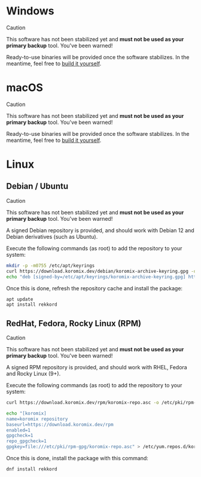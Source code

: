 # Windows

> [!CAUTION]
> This software has not been stabilized yet and **must not be used as your primary backup** tool.
> You've been warned!

Ready-to-use binaries will be provided once the software stabilizes. In the meantime, feel free to [build it yourself](contribute#build-from-source).

# macOS

> [!CAUTION]
> This software has not been stabilized yet and **must not be used as your primary backup** tool.
> You've been warned!

Ready-to-use binaries will be provided once the software stabilizes. In the meantime, feel free to [build it yourself](contribute#build-from-source).

# Linux

## Debian / Ubuntu

> [!CAUTION]
> This software has not been stabilized yet and **must not be used as your primary backup** tool.
> You've been warned!

A signed Debian repository is provided, and should work with Debian 12 and Debian derivatives (such as Ubuntu).

Execute the following commands (as root) to add the repository to your system:

```sh
mkdir -p -m0755 /etc/apt/keyrings
curl https://download.koromix.dev/debian/koromix-archive-keyring.gpg -o /etc/apt/keyrings/koromix-archive-keyring.gpg
echo "deb [signed-by=/etc/apt/keyrings/koromix-archive-keyring.gpg] https://download.koromix.dev/debian stable main" > /etc/apt/sources.list.d/koromix.dev-stable.list
```

Once this is done, refresh the repository cache and install the package:

```sh
apt update
apt install rekkord
```

## RedHat, Fedora, Rocky Linux (RPM)

> [!CAUTION]
> This software has not been stabilized yet and **must not be used as your primary backup** tool.
> You've been warned!

A signed RPM repository is provided, and should work with RHEL, Fedora and Rocky Linux (9+).

Execute the following commands (as root) to add the repository to your system:

```sh
curl https://download.koromix.dev/rpm/koromix-repo.asc -o /etc/pki/rpm-gpg/koromix-repo.asc

echo "[koromix]
name=koromix repository
baseurl=https://download.koromix.dev/rpm
enabled=1
gpgcheck=1
repo_gpgcheck=1
gpgkey=file:///etc/pki/rpm-gpg/koromix-repo.asc" > /etc/yum.repos.d/koromix.repo
```

Once this is done, install the package with this command:

```sh
dnf install rekkord
```
